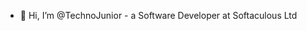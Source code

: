 - 👋 Hi, I’m @TechnoJunior - a Software Developer at Softaculous Ltd

<!---
TechnoJunior/TechnoJunior is a ✨ special ✨ repository because its `README.md` (this file) appears on your GitHub profile.
You can click the Preview link to take a look at your changes.
--->
